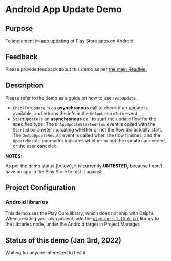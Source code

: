 # Android App Update Demo

## Purpose

To implement [in-app updating of Play Store apps on Android](https://developer.android.com/guide/playcore/in-app-updates).

## Feedback

Please provide feedback about this demo as per [the main ReadMe.](https://github.com/DelphiWorlds/Playground/blob/main/Readme.md)

## Description

Please refer to the demo as a guide on how to use `TAppUpdate`.

* `CheckForUpdate` is an **asynchronous** call to check if an update is available, and returns the info in the `OnAppUpdateInfo` event
* `StartUpdate` is an **asynchronous** call to start the update flow for the specified type. The `OnAppUpdateStartedFlow` event is called with the `Started` parameter indicating whether or not the flow did actually start. The `OnAppUpdateResult` event is called when the flow finishes, and the `UpdateResult` parameter indicates whether or not the update succeeded, or the user canceled.

**NOTES:**

As per the demo status (below), it is currently **UNTESTED**, because I don't have an app in the Play Store to test it against.

## Project Configuration

### Android libraries

This demo uses the Play Core library, which does not ship with Delphi. When creating your own project, add the [`play-core-1.10.0.jar`](https://github.com/DelphiWorlds/Playground/blob/master/ThirdParty/Android/play-core-1.10.0.jar) library to the Libraries node, under the Android target in Project Manager.

## Status of this demo (Jan 3rd, 2022)

Waiting for anyone interested to test it

